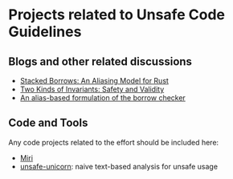 # Projects related to Unsafe Code Guidelines

## Blogs and other related discussions
* [Stacked Borrows: An Aliasing Model for Rust](https://www.ralfj.de/blog/2018/08/07/stacked-borrows.html)
* [Two Kinds of Invariants: Safety and Validity](https://www.ralfj.de/blog/2018/08/22/two-kinds-of-invariants.html)
* [An alias-based formulation of the borrow checker](http://smallcultfollowing.com/babysteps/blog/2018/04/27/an-alias-based-formulation-of-the-borrow-checker/)


## Code and Tools

Any code projects related to the effort should be included here:
* [Miri](https://github.com/solson/miri)
* [unsafe-unicorn](https://github.com/avadacatavra/unsafe-unicorn): naive text-based analysis for unsafe usage
